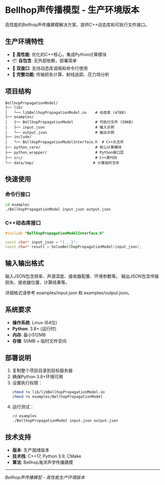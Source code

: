 # Bellhop声传播模型 - 生产环境版本

高性能的Bellhop声传播建模解决方案，提供C++动态库和可执行文件接口。

## 生产环境特性

- 🚀 **高性能**: 优化的C++核心，集成Python计算模块
- 📦 **自包含**: 无外部依赖，部署简单
- 🔧 **双接口**: 支持动态库调用和命令行使用
- 🌊 **完整功能**: 传输损失计算、射线追踪、压力场分析

## 项目结构

```
BellhopPropagationModel/
├── lib/
│   └── libBellhopPropagationModel.so    # 动态库 (47KB)
├── examples/
│   ├── BellhopPropagationModel          # 可执行文件 (50KB)
│   ├── input.json                       # 输入示例
│   └── output.json                      # 输出示例
├── include/
│   └── BellhopPropagationModelInterface.h  # C++头文件
├── python_core/                         # 核心计算模块
├── python_wrapper/                      # Python接口层
├── src/                                 # C++源代码
└── data/tmp/                           # 计算临时文件
```

## 快速使用

### 命令行接口
```bash
cd examples
./BellhopPropagationModel input.json output.json
```

### C++动态库接口
```cpp
#include "BellhopPropagationModelInterface.h"

const char* input_json = "{...}";
const char* result = SolveBellhopPropagationModel(input_json);
```

## 输入输出格式

输入JSON包含频率、声源深度、接收器配置、环境参数等。
输出JSON包含传输损失、接收器位置、计算结果等。

详细格式请参考 examples/input.json 和 examples/output.json。

## 系统要求

- **操作系统**: Linux (64位)
- **Python**: 3.8+ (运行时)
- **内存**: 最小512MB
- **存储**: 50MB + 临时文件空间

## 部署说明

1. 复制整个项目目录到目标服务器
2. 确保Python 3.8+环境可用
3. 设置执行权限：
   ```bash
   chmod +x lib/libBellhopPropagationModel.so
   chmod +x examples/BellhopPropagationModel
   ```
4. 运行测试：
   ```bash
   cd examples
   ./BellhopPropagationModel input.json output.json
   ```

## 技术支持

- **版本**: 生产就绪版本
- **技术栈**: C++17, Python 3.9, CMake
- **算法**: Bellhop海洋声学传播建模

---
*Bellhop声传播模型 - 高性能生产环境版本*
